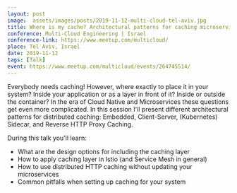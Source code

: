 ```yaml
---
layout: post
image:  assets/images/posts/2019-11-12-multi-cloud-tel-aviv.jpg
title: Where is my cache? Architectural patterns for caching microservices by example
conference: Multi-Cloud Engineering | Israel
conference-link: https://www.meetup.com/multicloud/
place: Tel Aviv, Israel
date: 2019-11-12
tags: [Talk]
event: https://www.meetup.com/multicloud/events/264745514/
---
```


Everybody needs caching! However, where exactly to place it in your system? Inside your application or as a layer in front of it? Inside or outside the container? In the era of Cloud Native and Microservices these questions get even more complicated. In this session I'll present different architectural patterns for distributed caching: Embedded, Client-Server, (Kubernetes) Sidecar, and Reverse HTTP Proxy Caching.

During this talk you'll learn:
- What are the design options for including the caching layer
- How to apply caching layer in Istio (and Service Mesh in general)
- How to use distributed HTTP caching without updating your microservices
- Common pitfalls when setting up caching for your system